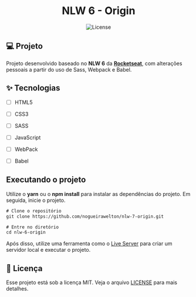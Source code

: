 
<h1 align="center">
  NLW 6 - Origin
</h1>

<p align="center">
  <img alt="License" src="https://img.shields.io/static/v1?label=license&message=MIT&color=E51C44&labelColor=0A1033">



## 💻 Projeto
Projeto desenvolvido baseado no **NLW 6** da **[Rocketseat](https://github.com/Rocketseat)**, com alterações pessoais a partir do uso de Sass, Webpack e Babel.

## ✨ Tecnologias

-   [ ] HTML5
-   [ ] CSS3
-   [ ] SASS
-   [ ] JavaScript
-   [ ] WebPack
-   [ ] Babel


## Executando o projeto

Utilize o **yarn** ou o **npm install** para instalar as dependências do projeto.
Em seguida, inicie o projeto.

```cl
# Clone o repositório
git clone https://github.com/nogueirawelton/nlw-7-origin.git

# Entre no diretório
cd nlw-6-origin
```
Após disso, utilize uma ferramenta como o [Live Server](https://marketplace.visualstudio.com/items?itemName=ritwickdey.LiveServer) para criar um servidor local e executar o projeto.

## 📄 Licença

Esse projeto está sob a licença MIT. Veja o arquivo [LICENSE](LICENSE.md) para mais detalhes.

<br />

